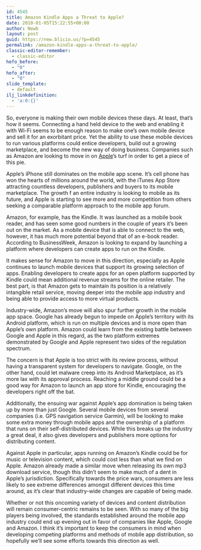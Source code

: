 ```yaml
---
id: 4545
title: Amazon Kindle Apps a Threat to Apple?
date: 2010-01-05T15:22:55+00:00
author: Newb
layout: post
guid: https://new.blicio.us/?p=4545
permalink: /amazon-kindle-apps-a-threat-to-apple/
classic-editor-remember:
  - classic-editor
hefo_before:
  - "0"
hefo_after:
  - "0"
slide_template:
  - default
ilj_linkdefinition:
  - 'a:0:{}'
---
```

So, everyone is making their own mobile devices these days. At least, that’s how it seems. Connecting a hand held device to the web and enabling it with Wi-Fi seems to be enough reason to make one’s own mobile device and sell it for an exorbitant price. Yet the ability to use these mobile devices to run various platforms could entice developers, build out a growing marketplace, and become the new way of doing business. Companies such as Amazon are looking to move in on [Apple](https://new.blicio.us/the-humble-beginnings-of-apple/)’s turf in order to get a piece of this pie.

Apple’s iPhone still dominates on the mobile app scene. It’s cell phone has won the hearts of millions around the world, with the iTunes App Store attracting countless developers, publishers and buyers to its mobile marketplace. The growth f an entire industry is looking to mobile as its future, and Apple is starting to see more and more competition from others seeking a comparable platform approach to the mobile app forum.

Amazon, for example, has the Kindle. It was launched as a mobile book reader, and has seen some good numbers in the couple of years it’s been out on the market. As a mobile device that is able to connect to the web, however, it has much more potential beyond that of an e-book reader. According to BusinessWeek, Amazon is looking to expand by launching a platform where developers can create apps to run on the Kindle.

It makes sense for Amazon to move in this direction, especially as Apple continues to launch mobile devices that support its growing selection of apps. Enabling developers to create apps for an open platform supported by Kindle could mean additional revenue streams for the online retailer. The best part, is that Amazon gets to maintain its position is a relatively intangible retail service, moving deeper into the mobile app industry and being able to provide access to more virtual products.

Industry-wide, Amazon’s move will also spur further growth in the mobile app space. Google has already begun to impede on Apple’s territory with its Android platform, which is run on multiple devices and is more open than Apple’s own platform. Amazon could learn from the existing battle between Google and Apple in this regard, as the two platform extremes demonstrated by Google and Apple represent two sides of the regulation spectrum.

The concern is that Apple is too strict with its review process, without having a transparent system for developers to navigate. Google, on the other hand, could let malware creep into its Android Marketplace, as it’s more lax with its approval process. Reaching a middle ground could be a good way for Amazon to launch an app store for Kindle, encouraging the developers right off the bat.

Additionally, the ensuing war against Apple’s app domination is being taken up by more than just Google. Several mobile devices from several companies (i.e. GPS navigation service Garmin), will be looking to make some extra money through mobile apps and the ownership of a platform that runs on their self-distributed devices. While this breaks up the industry a great deal, it also gives developers and publishers more options for distributing content.

Against Apple in particular, apps running on Amazon’s Kindle could be for music or television content, which could cost less than what we find on Apple. Amazon already made a similar move when releasing its own mp3 download service, though this didn’t seem to make much of a dent in Apple’s jurisdiction. Specifically towards the price wars, consumers are less likely to see extreme differences amongst different devices this time around, as it’s clear that industry-wide changes are capable of being made.

Whether or not this oncoming variety of devices and content distribution will remain consumer-centric remains to be seen. With so many of the big players being involved, the standards established around the mobile app industry could end up evening out in favor of companies like Apple, Google and Amazon. I think it’s important to keep the consumers in mind when developing competing platforms and methods of mobile app distribution, so hopefully we’ll see some efforts towards this direction as well.